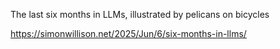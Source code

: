 The last six months in LLMs, illustrated by pelicans on bicycles

https://simonwillison.net/2025/Jun/6/six-months-in-llms/